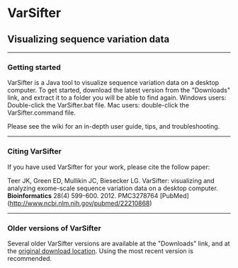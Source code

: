 # VarSifter #

## Visualizing sequence variation data ##

- - - -

### Getting started ###
VarSifter is a Java tool to visualize sequence variation data on a desktop computer. To get started, download the latest version from the "Downloads" link, and extract it to a folder you will be able to find again. Windows users: Double-click the VarSifter.bat file. Mac users: double-click the VarSifter.command file. 

Please see the wiki for an in-depth user guide, tips, and troubleshooting.

- - - -

### Citing VarSifter ###
If you have used VarSifter for your work, please cite the follow paper:

Teer JK, Green ED, Mullikin JC, Biesecker LG. VarSifter: visualizing and analyzing exome-scale sequence variation data on a desktop computer. **Bioinformatics** 28(4) 599-600. 2012.
PMC3278764
[PubMed] (http://www.ncbi.nlm.nih.gov/pubmed/22210868)

- - - -

### Older versions of VarSifter ###

Several older VarSifter versions are available at the "Downloads" link, and at the [original download location](http://research.nhgri.nih.gov/software/VarSifter/). Using the most recent version is recommended.
